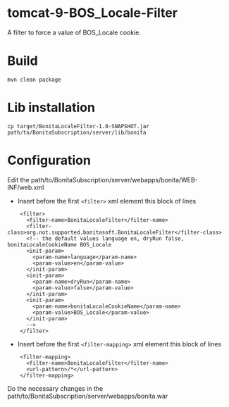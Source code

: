 # tomcat-9-BOS_Locale-Filter
A filter to force a value of BOS_Locale cookie.
# Build
```
mvn clean package
```
# Lib installation
```
cp target/BonitaLocaleFilter-1.0-SNAPSHOT.jar path/to/BonitaSubscription/server/lib/bonita
```
# Configuration
Edit the path/to/BonitaSubscription/server/webapps/bonita/WEB-INF/web.xml
- Insert before the first `<filter>` xml element this block of lines
```
    <filter>
      <filter-name>BonitaLocaleFilter</filter-name>
      <filter-class>org.not.supported.bonitasoft.BonitaLocaleFilter</filter-class>
      <!-- the default values language en, dryRun false, bonitaLocaleCookieName BOS_Locale
      <init-param>
        <param-name>language</param-name>
        <param-value>en</param-value>
      </init-param>
      <init-param>
        <param-name>dryRun</param-name>
        <param-value>false</param-value>
      </init-param>
      <init-param>
        <param-name>bonitaLocaleCookieName</param-name>
        <param-value>BOS_Locale</param-value>
      </init-param>
      -->
    </filter>
```
- Insert before the first `<filter-mapping>` xml element this block of lines
```
    <filter-mapping>
      <filter-name>BonitaLocaleFilter</filter-name>
      <url-pattern>/*</url-pattern>
    </filter-mapping>
```
Do the necessary changes in the path/to/BonitaSubscription/server/webapps/bonita.war
